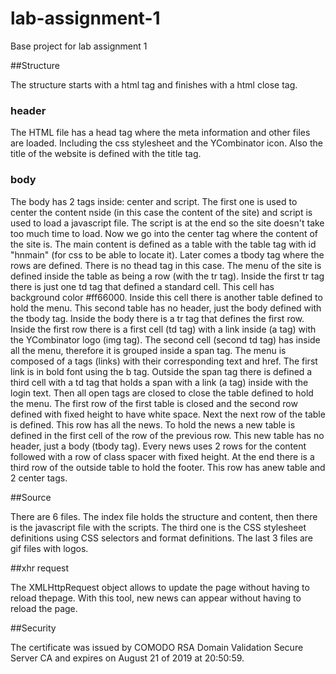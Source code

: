 # lab-assignment-1
Base project for lab assignment 1

##Structure

The structure starts with a html tag and finishes with a html close tag.
### header
The HTML file has a head tag where the meta information and other files are loaded. Including the css stylesheet and the YCombinator icon.
Also the title of the website is defined with the title tag.
### body
The body has 2 tags inside: center and script. The first one is used to center the content nside (in this case the content of the site) and script is used to load a javascript file. The script is at the end so the site doesn't take too much time to load.
Now we go into the center tag where the content of the site is. The main content is defined as a table with the table tag with id "hnmain" (for css to be able to locate it). Later comes a tbody tag where the rows are defined. There is no thead tag in this case.
The menu of the site is defined inside the table as being a row (with the tr tag). Inside the first tr tag there is just one td tag that defined a standard cell. This cell has background color #ff66000. Inside this cell there is another table defined to hold the menu. This second table has no header, just the body defined with the tbody tag. Inside the body there is a tr tag that defines the first row. Inside the first row there is a first cell (td tag) with a link inside (a tag) with the YCombinator logo (img tag). The second cell (second td tag) has inside all the menu, therefore it is grouped inside a span tag. The menu is composed of a tags (links) with their corresponding text and href. The first link is in bold font using the b tag. Outside the span tag there is defined a third cell with a td tag that holds a span with a link (a tag) inside with the login text. Then all open tags are closed to close the table defined to hold the menu.
The first row of the first table is closed and the second row defined with fixed height to have white space. Next the next row of the table is defined. This row has all the news. To hold the news a new table is defined in the first cell of the row of the previous row. This new table has no header, just a body (tbody tag). Every news uses 2 rows for the content followed with a row of class spacer with fixed height.
At the end there is a third row of the outside table to hold the footer. This row has anew table and 2 center tags.

##Source

There are 6 files. The index file holds the structure and content, then there is the javascript file with the scripts. The third one is the CSS stylesheet definitions using CSS selectors and format definitions. The last 3 files are gif files with logos.

##xhr request

The XMLHttpRequest object allows to update the page without having to reload thepage. With this tool, new news can appear without having to reload the page.

##Security

The certificate was issued by COMODO RSA Domain Validation Secure Server CA and expires on August 21 of 2019 at 20:50:59.

